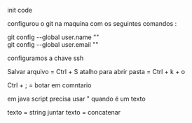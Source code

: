 init code

configurou o git na maquina com os seguintes comandos : 

git config --global user.name "<nome>"     
git config --global user.email "<email>"

configuramos a chave ssh

Salvar arquivo = Ctrl + S
atalho para abrir pasta = Ctrl + k + o

Ctrl + ; = botar em comntario 

em java script precisa usar " quando é um texto 

texto = string
juntar texto = concatenar